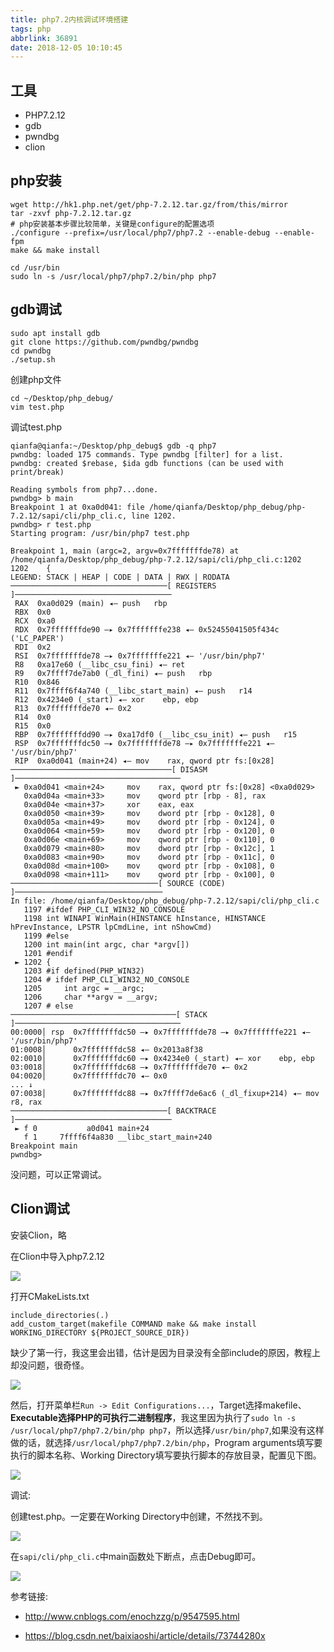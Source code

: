 ```yaml
---
title: php7.2内核调试环境搭建
tags: php
abbrlink: 36891
date: 2018-12-05 10:10:45
---
```


## 工具

* PHP7.2.12
* gdb
* pwndbg
* clion

## php安装

```
wget http://hk1.php.net/get/php-7.2.12.tar.gz/from/this/mirror
tar -zxvf php-7.2.12.tar.gz
# php安装基本步骤比较简单，关键是configure的配置选项
./configure --prefix=/usr/local/php7/php7.2 --enable-debug --enable-fpm
make && make install

cd /usr/bin
sudo ln -s /usr/local/php7/php7.2/bin/php php7
```

## gdb调试

```
sudo apt install gdb
git clone https://github.com/pwndbg/pwndbg
cd pwndbg
./setup.sh
```

创建php文件

```
cd ~/Desktop/php_debug/
vim test.php
```

调试test.php

```
qianfa@qianfa:~/Desktop/php_debug$ gdb -q php7
pwndbg: loaded 175 commands. Type pwndbg [filter] for a list.
pwndbg: created $rebase, $ida gdb functions (can be used with print/break)

Reading symbols from php7...done.
pwndbg> b main
Breakpoint 1 at 0xa0d041: file /home/qianfa/Desktop/php_debug/php-7.2.12/sapi/cli/php_cli.c, line 1202.
pwndbg> r test.php
Starting program: /usr/bin/php7 test.php

Breakpoint 1, main (argc=2, argv=0x7fffffffde78) at /home/qianfa/Desktop/php_debug/php-7.2.12/sapi/cli/php_cli.c:1202
1202	{
LEGEND: STACK | HEAP | CODE | DATA | RWX | RODATA
───────────────────────────────────[ REGISTERS ]───────────────────────────────────
 RAX  0xa0d029 (main) ◂— push   rbp
 RBX  0x0
 RCX  0xa0
 RDX  0x7fffffffde90 —▸ 0x7fffffffe238 ◂— 0x52455041505f434c ('LC_PAPER')
 RDI  0x2
 RSI  0x7fffffffde78 —▸ 0x7fffffffe221 ◂— '/usr/bin/php7'
 R8   0xa17e60 (__libc_csu_fini) ◂— ret    
 R9   0x7ffff7de7ab0 (_dl_fini) ◂— push   rbp
 R10  0x846
 R11  0x7ffff6f4a740 (__libc_start_main) ◂— push   r14
 R12  0x4234e0 (_start) ◂— xor    ebp, ebp
 R13  0x7fffffffde70 ◂— 0x2
 R14  0x0
 R15  0x0
 RBP  0x7fffffffdd90 —▸ 0xa17df0 (__libc_csu_init) ◂— push   r15
 RSP  0x7fffffffdc50 —▸ 0x7fffffffde78 —▸ 0x7fffffffe221 ◂— '/usr/bin/php7'
 RIP  0xa0d041 (main+24) ◂— mov    rax, qword ptr fs:[0x28]
────────────────────────────────────[ DISASM ]─────────────────────────────────────
 ► 0xa0d041 <main+24>     mov    rax, qword ptr fs:[0x28] <0xa0d029>
   0xa0d04a <main+33>     mov    qword ptr [rbp - 8], rax
   0xa0d04e <main+37>     xor    eax, eax
   0xa0d050 <main+39>     mov    dword ptr [rbp - 0x128], 0
   0xa0d05a <main+49>     mov    dword ptr [rbp - 0x124], 0
   0xa0d064 <main+59>     mov    dword ptr [rbp - 0x120], 0
   0xa0d06e <main+69>     mov    qword ptr [rbp - 0x110], 0
   0xa0d079 <main+80>     mov    dword ptr [rbp - 0x12c], 1
   0xa0d083 <main+90>     mov    dword ptr [rbp - 0x11c], 0
   0xa0d08d <main+100>    mov    qword ptr [rbp - 0x108], 0
   0xa0d098 <main+111>    mov    qword ptr [rbp - 0x100], 0
─────────────────────────────────[ SOURCE (CODE) ]─────────────────────────────────
In file: /home/qianfa/Desktop/php_debug/php-7.2.12/sapi/cli/php_cli.c
   1197 #ifdef PHP_CLI_WIN32_NO_CONSOLE
   1198 int WINAPI WinMain(HINSTANCE hInstance, HINSTANCE hPrevInstance, LPSTR lpCmdLine, int nShowCmd)
   1199 #else
   1200 int main(int argc, char *argv[])
   1201 #endif
 ► 1202 {
   1203 #if defined(PHP_WIN32)
   1204 # ifdef PHP_CLI_WIN32_NO_CONSOLE
   1205 	int argc = __argc;
   1206 	char **argv = __argv;
   1207 # else
─────────────────────────────────────[ STACK ]─────────────────────────────────────
00:0000│ rsp  0x7fffffffdc50 —▸ 0x7fffffffde78 —▸ 0x7fffffffe221 ◂— '/usr/bin/php7'
01:0008│      0x7fffffffdc58 ◂— 0x2013a8f38
02:0010│      0x7fffffffdc60 —▸ 0x4234e0 (_start) ◂— xor    ebp, ebp
03:0018│      0x7fffffffdc68 —▸ 0x7fffffffde70 ◂— 0x2
04:0020│      0x7fffffffdc70 ◂— 0x0
... ↓
07:0038│      0x7fffffffdc88 —▸ 0x7ffff7de6ac6 (_dl_fixup+214) ◂— mov    r8, rax
───────────────────────────────────[ BACKTRACE ]───────────────────────────────────
 ► f 0           a0d041 main+24
   f 1     7ffff6f4a830 __libc_start_main+240
Breakpoint main
pwndbg>
```

没问题，可以正常调试。

## Clion调试

安装Clion，略

在Clion中导入php7.2.12

![](/assets/php/TIM截图20181205103709.png)

打开CMakeLists.txt

```
include_directories(.)
add_custom_target(makefile COMMAND make && make install WORKING_DIRECTORY ${PROJECT_SOURCE_DIR})
```

缺少了第一行，我这里会出错，估计是因为目录没有全部include的原因，教程上却没问题，很奇怪。

![](/assets/php/TIM截图20181205112938.png)

然后，打开菜单栏`Run -> Edit Configurations...`，Target选择makefile、**Executable选择PHP的可执行二进制程序**，我这里因为执行了`sudo ln -s /usr/local/php7/php7.2/bin/php php7`，所以选择`/usr/bin/php7`,如果没有这样做的话，就选择`/usr/local/php7/php7.2/bin/php`，Program arguments填写要执行的脚本名称、Working Directory填写要执行脚本的存放目录，配置见下图。

![](/assets/php/TIM截图20181205113251.png)

调试:

创建test.php。一定要在Working Directory中创建，不然找不到。

![](/assets/php/TIM截图20181205113554.png)

在`sapi/cli/php_cli.c`中main函数处下断点，点击Debug即可。

![](/assets/php/TIM截图20181205113737.png)

参考链接:

* http://www.cnblogs.com/enochzzg/p/9547595.html

* https://blog.csdn.net/baixiaoshi/article/details/73744280x